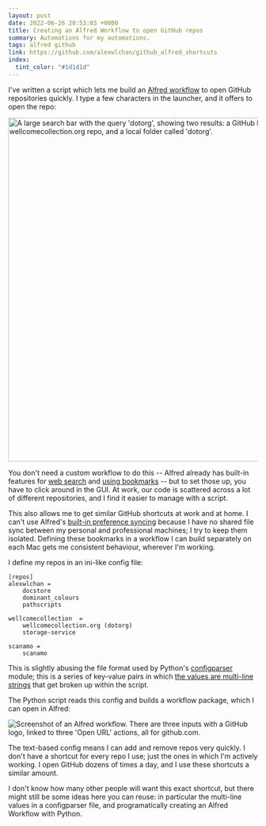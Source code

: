 ```yaml
---
layout: post
date: 2022-06-26 20:53:03 +0000
title: Creating an Alfred Workflow to open GitHub repos
summary: Automations for my automations.
tags: alfred github
link: https://github.com/alexwlchan/github_alfred_shortcuts
index:
  tint_color: "#1d1d1d"
---
```


I've written a script which lets me build an [Alfred workflow] to open GitHub repositories quickly.
I type a few characters in the launcher, and it offers to open the repo:

<img src="/images/2022/alfred_search_1x.png" srcset="/images/2022/alfred_search_1x.png 1x, /images/2022/alfred_search_2x.png 2x" style="width: 694px;" alt="A large search bar with the query 'dotorg', showing two results: a GitHub link to the wellcomecollection.org repo, and a local folder called 'dotorg'.">

You don't need a custom workflow to do this -- Alfred already has built-in features for [web search] and [using bookmarks] -- but to set those up, you have to click around in the GUI.
At work, our code is scattered across a lot of different repositories, and I find it easier to manage with a script.

This also allows me to get similar GitHub shortcuts at work and at home.
I can't use Alfred's [built-in preference syncing][sync] because I have no shared file sync between my personal and professional machines; I try to keep them isolated.
Defining these bookmarks in a workflow I can build separately on each Mac gets me consistent behaviour, wherever I'm working.

I define my repos in an ini-like config file:

```
[repos]
alexwlchan =
    docstore
    dominant_colours
    pathscripts

wellcomecollection  =
    wellcomecollection.org (dotorg)
    storage-service

scanamo =
    scanamo
```

This is slightly abusing the file format used by Python's [configparser] module; this is a series of key-value pairs in which [the values are multi-line strings][ms_strings] that get broken up within the script.

The Python script reads this config and builds a workflow package, which I can open in Alfred:

<img src="/images/2022/alfred_workflow_screenshot_1x.png" srcset="/images/2022/alfred_workflow_screenshot_1x.png 1x, /images/2022/alfred_workflow_screenshot_2x.png 2x" alt="Screenshot of an Alfred workflow. There are three inputs with a GitHub logo, linked to three 'Open URL' actions, all for github.com.">

The text-based config means I can add and remove repos very quickly.
I don't have a shortcut for every repo I use; just the ones in which I'm actively working.
I open GitHub dozens of times a day, and I use these shortcuts a similar amount.

I don't know how many other people will want this exact shortcut, but there might still be some ideas here you can reuse: in particular the multi-line values in a configparser file, and programatically creating an Alfred Workflow with Python.

[web search]: https://www.alfredapp.com/help/features/web-search/
[using bookmarks]: https://www.alfredapp.com/help/features/bookmarks/
[Alfred workflow]: https://www.alfredapp.com/workflows/
[sync]: https://www.alfredapp.com/help/advanced/sync/
[configparser]: https://docs.python.org/3/library/configparser.html
[ms_strings]: https://stackoverflow.com/a/11866695/1558022

